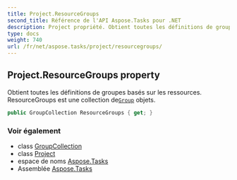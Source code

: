 ```yaml
---
title: Project.ResourceGroups
second_title: Référence de l'API Aspose.Tasks pour .NET
description: Project propriété. Obtient toutes les définitions de groupes basés sur les ressources. ResourceGroups est une collection deGroup objets.
type: docs
weight: 740
url: /fr/net/aspose.tasks/project/resourcegroups/
---
```

## Project.ResourceGroups property

Obtient toutes les définitions de groupes basés sur les ressources. ResourceGroups est une collection de[`Group`](../../group/) objets.

```csharp
public GroupCollection ResourceGroups { get; }
```

### Voir également

* class [GroupCollection](../../groupcollection/)
* class [Project](../)
* espace de noms [Aspose.Tasks](../../project/)
* Assemblée [Aspose.Tasks](../../../)


